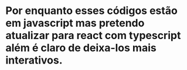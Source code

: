 # Por enquanto esses códigos estão em javascript mas pretendo atualizar para react com typescript além é claro de deixa-los mais interativos. 
